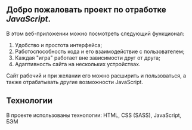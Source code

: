 ## Добро пожаловать проект по отработке *JavaScript*.

В этом веб-приложении можно посмотреть следующий функционал:
1. Удобство и простота интерфейса;
2. Работоспособность кода и его взаимодействие с пользователем;
3. Каждая "игра" работает вне зависимости друг от друга;
4. Адаптивность сайта на нескольких устройствах.

Сайт рабочий и при желании его можно расширить и пользоваться, а также отрабатывать другие возможности JavaScript.

## Технологии
В проекте использованы технологии: 
HTML, CSS (SASS), JavaScript, БЭМ

